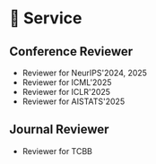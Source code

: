 # 💬 Service

## Conference Reviewer
- Reviewer for NeurIPS'2024, 2025
- Reviewer for ICML'2025
- Reviewer for ICLR'2025
- Reviewer for AISTATS'2025

## Journal Reviewer 
- Reviewer for TCBB